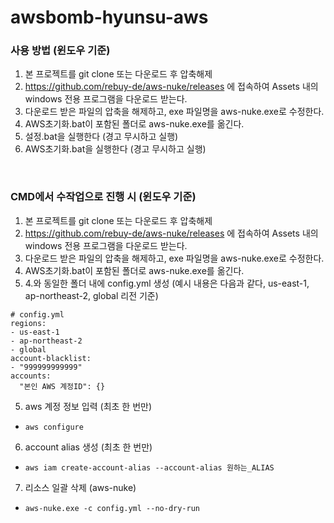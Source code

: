 # awsbomb-hyunsu-aws

### 사용 방법 (윈도우 기준)
1. 본 프로젝트를 git clone 또는 다운로드 후 압축해제
2. https://github.com/rebuy-de/aws-nuke/releases 에 접속하여 Assets 내의 windows 전용 프로그램을 다운로드 받는다.
3. 다운로드 받은 파일의 압축을 해제하고, exe 파일명을 aws-nuke.exe로 수정한다. 
4. AWS초기화.bat이 포함된 폴더로 aws-nuke.exe를 옮긴다.
5. 설정.bat을 실행한다 (경고 무시하고 실행)
6. AWS초기화.bat을 실행한다 (경고 무시하고 실행)

<br/>

### CMD에서 수작업으로 진행 시 (윈도우 기준)
1. 본 프로젝트를 git clone 또는 다운로드 후 압축해제
2. https://github.com/rebuy-de/aws-nuke/releases 에 접속하여 Assets 내의 windows 전용 프로그램을 다운로드 받는다.
3. 다운로드 받은 파일의 압축을 해제하고, exe 파일명을 aws-nuke.exe로 수정한다. 
4. AWS초기화.bat이 포함된 폴더로 aws-nuke.exe를 옮긴다.
5. 4.와 동일한 폴더 내에 config.yml 생성 (예시 내용은 다음과 같다, us-east-1, ap-northeast-2, global 리전 기준)
```
# config.yml
regions: 
- us-east-1 
- ap-northeast-2 
- global 
account-blacklist: 
- "999999999999" 
accounts: 
  "본인 AWS 계정ID": {} 
```
5. aws 계정 정보 입력 (최초 한 번만)
- ```aws configure```
6.  account alias 생성 (최초 한 번만)
- ```aws iam create-account-alias --account-alias 원하는_ALIAS```
7. 리소스 일괄 삭제 (aws-nuke)
- ```aws-nuke.exe -c config.yml --no-dry-run```

